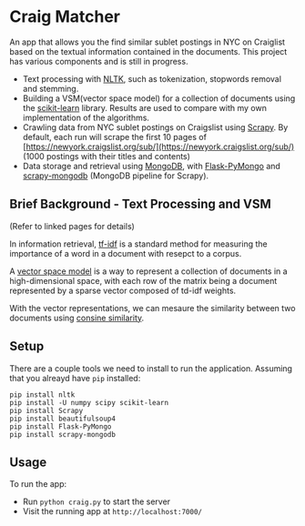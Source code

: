 # Craig Matcher

An app that allows you the find similar sublet postings in NYC on Craiglist based on the textual information contained in the documents. This project has various components and is still in progress.

* Text processing with [NLTK](http://www.nltk.org/), such as tokenization, stopwords removal and stemming.
* Building a VSM(vector space model) for a collection of documents using the [scikit-learn](http://scikit-learn.org/stable/index.html) library. Results are used to compare with my own implementation of the algorithms.
* Crawling data from NYC sublet postings on Craigslist using [Scrapy](http://doc.scrapy.org/en/latest/index.html). By default, each run will scrape the first 10 pages of [https://newyork.craigslist.org/sub/](https://newyork.craigslist.org/sub/) (1000 postings with their titles and contents) 
* Data storage and retrieval using [MongoDB](http://www.mongodb.org/), with [Flask-PyMongo](http://flask-pymongo.readthedocs.org/en/latest/) and [scrapy-mongodb](http://sebdah.github.io/scrapy-mongodb/) (MongoDB pipeline for Scrapy).

## Brief Background - Text Processing and VSM

(Refer to linked pages for details)

In information retrieval, [tf-idf](http://en.wikipedia.org/wiki/Tf%E2%80%93idf) is a standard method for measuring the importance of a word in a document with resepct to a corpus. 

A [vector space model](http://en.wikipedia.org/wiki/Vector_space_model) is a way to represent a collection of documents in a high-dimensional space, with each row of the matrix being a document represented by a sparse vector composed of td-idf weights.

With the vector representations, we can mesaure the similarity between two documents using [consine similarity](http://en.wikipedia.org/wiki/Cosine_similarity).

## Setup

There are a couple tools we need to install to run the application. Assuming that you alreayd have `pip` installed:

```
pip install nltk
pip install -U numpy scipy scikit-learn
pip install Scrapy
pip install beautifulsoup4
pip install Flask-PyMongo
pip install scrapy-mongodb

```

## Usage

To run the app:

* Run `python craig.py` to start the server
* Visit the running app at `http://localhost:7000/`
